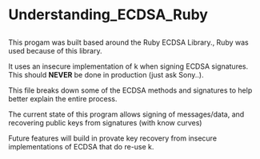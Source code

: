 # Understanding_ECDSA_Ruby

##

This progam was built based around the Ruby ECDSA Library., Ruby was used because of this library.

It uses an insecure implementation of k when signing ECDSA signatures. This should **NEVER** be done in production (just ask Sony..).

This file breaks down some of the ECDSA methods and signatures to help better explain the entire process. 

The current state of this program allows signing of messages/data, and recovering public keys from signatures (with know curves)

Future features will build in provate key recovery from insecure implementations of ECDSA that do re-use k. 
